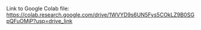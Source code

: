 Link to Google Colab file:
https://colab.research.google.com/drive/1WVYD9s6UN5Fys5COkLZ9B0SGpQFuOMjP?usp=drive_link
